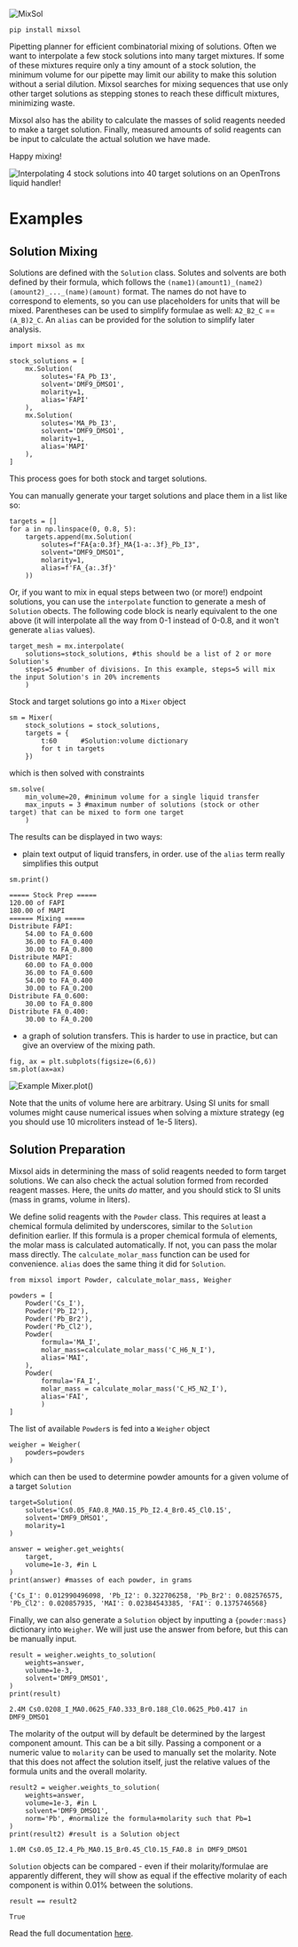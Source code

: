 ![MixSol](/docs/mixsol.svg)

`pip install mixsol`

Pipetting planner for efficient combinatorial mixing of solutions. Often we want to interpolate a few stock solutions into many target mixtures. If some of these mixtures require only a tiny amount of a stock solution, the minimum volume for our pipette may limit our ability to make this solution without a serial dilution. Mixsol searches for mixing sequences that use only other target solutions as stepping stones to reach these difficult mixtures, minimizing waste.

Mixsol also has the ability to calculate the masses of solid reagents needed to make a target solution. Finally, measured amounts of solid reagents can be input to calculate the actual solution we have made.

Happy mixing!

![Interpolating 4 stock solutions into 40 target solutions on an OpenTrons liquid handler!](/docs/mixing.gif)


# Examples

## Solution Mixing
Solutions are defined with the `Solution` class. Solutes and solvents are both defined by their formula, which follows the `(name1)(amount1)_(name2)(amount2)_..._(name)(amount)` format. The names do not have to correspond to elements, so you can use placeholders for units that will be mixed. Parentheses can be used to simplify formulae as well: `A2_B2_C` == `(A_B)2_C`. An `alias` can be provided for the solution to simplify later analysis.

```
import mixsol as mx

stock_solutions = [
    mx.Solution(
        solutes='FA_Pb_I3',
        solvent='DMF9_DMSO1',
        molarity=1,
        alias='FAPI'
    ),
    mx.Solution(
        solutes='MA_Pb_I3',
        solvent='DMF9_DMSO1',
        molarity=1,
        alias='MAPI'
    ),
]
```

This process goes for both stock and target solutions. 

You can manually generate your target solutions and place them in a list like so:

```
targets = []
for a in np.linspace(0, 0.8, 5):
    targets.append(mx.Solution(
        solutes=f"FA{a:0.3f}_MA{1-a:.3f}_Pb_I3",
        solvent="DMF9_DMSO1",
        molarity=1,
        alias=f'FA_{a:.3f}'
    ))
```

Or, if you want to mix in equal steps between two (or more!) endpoint solutions, you can use the `interpolate` function to generate a mesh of `Solution` obects. The following code block is nearly equivalent to the one above (it will interpolate all the way from 0-1 instead of 0-0.8, and it won't generate `alias` values).

```
target_mesh = mx.interpolate(
	solutions=stock_solutions, #this should be a list of 2 or more Solution's
	steps=5 #number of divisions. In this example, steps=5 will mix the input Solution's in 20% increments
	)
```


Stock and target solutions go into a `Mixer` object

```
sm = Mixer(
    stock_solutions = stock_solutions,
    targets = {
        t:60      #Solution:volume dictionary
        for t in targets
    })
```
which is then solved with constraints
```
sm.solve(
    min_volume=20, #minimum volume for a single liquid transfer
    max_inputs = 3 #maximum number of solutions (stock or other target) that can be mixed to form one target
    )
```

The results can be displayed in two ways:
- plain text output of liquid transfers, in order. use of the `alias` term really simplifies this output
```
sm.print()
```
```
===== Stock Prep =====
120.00 of FAPI
180.00 of MAPI
====== Mixing =====
Distribute FAPI:
	54.00 to FA_0.600
	36.00 to FA_0.400
	30.00 to FA_0.800
Distribute MAPI:
	60.00 to FA_0.000
	36.00 to FA_0.600
	54.00 to FA_0.400
	30.00 to FA_0.200
Distribute FA_0.600:
	30.00 to FA_0.800
Distribute FA_0.400:
	30.00 to FA_0.200
```

- a graph of solution transfers. This is harder to use in practice, but can give an overview of the mixing path.
```
fig, ax = plt.subplots(figsize=(6,6))
sm.plot(ax=ax)
```
![Example Mixer.plot()](/docs/example_graph.png)

Note that the units of volume here are arbitrary. Using SI units for small volumes might cause numerical issues when solving a mixture strategy (eg you should use 10 microliters instead of 1e-5 liters). 

## Solution Preparation
Mixsol aids in determining the mass of solid reagents needed to form target solutions. We can also check the actual solution formed from recorded reagent masses. Here, the units *do* matter, and you should stick to SI units (mass in grams, volume in liters).

We define solid reagents with the `Powder` class. This requires at least a chemical formula delimited by underscores, similar to the `Solution` definition earlier. If this formula is a proper chemical formula of elements, the molar mass is calculated automatically. If not, you can pass the molar mass directly. The `calculate_molar_mass` function can be used for convenience. `alias` does the same thing it did for `Solution`.

```
from mixsol import Powder, calculate_molar_mass, Weigher

powders = [
    Powder('Cs_I'),
    Powder('Pb_I2'),
    Powder('Pb_Br2'),
    Powder('Pb_Cl2'),
    Powder(
        formula='MA_I',
        molar_mass=calculate_molar_mass('C_H6_N_I'),
        alias='MAI',
    ),
    Powder(
        formula='FA_I',
        molar_mass = calculate_molar_mass('C_H5_N2_I'),
        alias='FAI',
        )
]
```

The list of available `Powder`s is fed into a `Weigher` object

```
weigher = Weigher(
    powders=powders
)
```
which can then be used to determine powder amounts for a given volume of a target `Solution`

```
target=Solution(
    solutes='Cs0.05_FA0.8_MA0.15_Pb_I2.4_Br0.45_Cl0.15',
    solvent='DMF9_DMSO1',
    molarity=1
)

answer = weigher.get_weights(
    target,
    volume=1e-3, #in L
)
print(answer) #masses of each powder, in grams
```
```
{'Cs_I': 0.012990496098, 'Pb_I2': 0.322706258, 'Pb_Br2': 0.082576575, 'Pb_Cl2': 0.020857935, 'MAI': 0.02384543385, 'FAI': 0.1375746568}
```

Finally, we can also generate a `Solution` object by inputting a `{powder:mass}` dictionary into `Weigher`. We will just use the answer from before, but this can be manually input. 
```
result = weigher.weights_to_solution(
    weights=answer,
    volume=1e-3,
    solvent='DMF9_DMSO1',
)
print(result)
```
```
2.4M Cs0.0208_I_MA0.0625_FA0.333_Br0.188_Cl0.0625_Pb0.417 in DMF9_DMSO1
```
The molarity of the output will by default be determined by the largest component amount. This can be a bit silly. Passing a component or a numeric value to `molarity` can be used to manually set the molarity. Note that this does not affect the solution itself, just the relative values of the formula units and the overall molarity.

```
result2 = weigher.weights_to_solution(
    weights=answer,
    volume=1e-3, #in L
    solvent='DMF9_DMSO1',
    norm='Pb', #normalize the formula+molarity such that Pb=1
)
print(result2) #result is a Solution object
```
```
1.0M Cs0.05_I2.4_Pb_MA0.15_Br0.45_Cl0.15_FA0.8 in DMF9_DMSO1
```

`Solution` objects can be compared - even if their molarity/formulae are apparently different, they will show as equal if the effective molarity of each component is within 0.01% between the solutions.

```
result == result2
```
```
True
```

Read the full documentation [here](https://mixsol.readthedocs.io/en/latest/).
